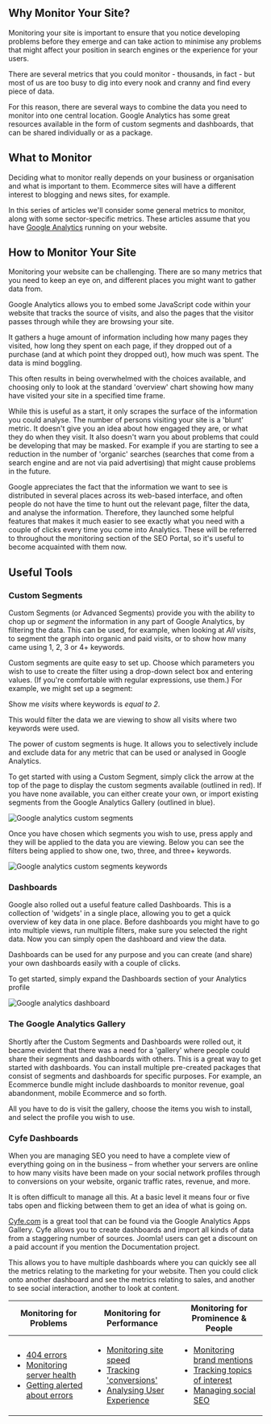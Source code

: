 <!-- Filename: Monitoring_SEO / Display title: Monitoring SEO -->

## Why Monitor Your Site?

Monitoring your site is important to ensure that you notice developing
problems before they emerge and can take action to minimise any problems
that might affect your position in search engines or the experience for
your users.

There are several metrics that you could monitor - thousands, in fact -
but most of us are too busy to dig into every nook and cranny and find
every piece of data.

For this reason, there are several ways to combine the data you need to
monitor into one central location. Google Analytics has some great
resources available in the form of custom segments and dashboards, that
can be shared individually or as a package.

## What to Monitor

Deciding what to monitor really depends on your business or organisation
and what is important to them. Ecommerce sites will have a different
interest to blogging and news sites, for example.

In this series of articles we'll consider some general metrics to
monitor, along with some sector-specific metrics. These articles assume
that you have [Google Analytics](https://marketingplatform.google.com/about/analytics/)
running on your website.

## How to Monitor Your Site

Monitoring your website can be challenging. There are so many metrics
that you need to keep an eye on, and different places you might want to
gather data from.

Google Analytics allows you to embed some JavaScript code within your
website that tracks the source of visits, and also the pages that the
visitor passes through while they are browsing your site.

It gathers a huge amount of information including how many pages they
visited, how long they spent on each page, if they dropped out of a
purchase (and at which point they dropped out), how much was spent. The
data is mind boggling.

This often results in being overwhelmed with the choices available, and
choosing only to look at the standard 'overview' chart showing how many
have visited your site in a specified time frame.

While this is useful as a start, it only scrapes the surface of the
information you could analyse. The number of persons visiting your site
is a 'blunt' metric. It doesn't give you an idea about how engaged they
are, or what they do when they visit. It also doesn't warn you about
problems that could be developing that may be masked. For example if you
are starting to see a reduction in the number of 'organic' searches
(searches that come from a search engine and are not via paid
advertising) that might cause problems in the future.

Google appreciates the fact that the information we want to see is
distributed in several places across its web-based interface, and often
people do not have the time to hunt out the relevant page, filter the
data, and analyse the information. Therefore, they launched some helpful
features that makes it much easier to see exactly what you need with a
couple of clicks every time you come into Analytics. These will be
referred to throughout the monitoring section of the SEO Portal, so it's
useful to become acquainted with them now.

## Useful Tools

### Custom Segments

Custom Segments (or Advanced Segments) provide you with the ability to
chop up or *segment* the information in any part of Google Analytics, by
filtering the data. This can be used, for example, when looking at 
*All visits*, to segment the graph into organic and paid visits, or to show
how many came using 1, 2, 3 or 4+ keywords.

Custom segments are quite easy to set up. Choose which parameters you
wish to use to create the filter using a drop-down select box and
entering values. (If you're comfortable with regular expressions, use
them.) For example, we might set up a segment:

Show me *visits* where keywords is *equal to 2*.

This would filter the data we are viewing to show all visits where two
keywords were used.

The power of custom segments is huge. It allows you to selectively
include and exclude data for any metric that can be used or analysed in
Google Analytics.

To get started with using a Custom Segment, simply click the arrow at
the top of the page to display the custom segments available (outlined
in red). If you have none available, you can either create your own, or
import existing segments from the Google Analytics Gallery (outlined in
blue).

![Google analytics custom segments](../../../en/images/seo/seo-google-analytics-custom-segments.png)

Once you have chosen which segments you wish to use, press apply and
they will be applied to the data you are viewing. Below you can see the
filters being applied to show one, two, three, and three+ keywords.

![Google analytics custom segments keywords](../../../en/images/seo/seo-google-analytics-custom-segments-keywords.png)

### Dashboards

Google also rolled out a useful feature called Dashboards. This is a
collection of 'widgets' in a single place, allowing you to get a quick
overview of key data in one place. Before dashboards you might have to
go into multiple views, run multiple filters, make sure you selected the
right data. Now you can simply open the dashboard and view the data.

Dashboards can be used for any purpose and you can create (and share)
your own dashboards easily with a couple of clicks.

To get started, simply expand the Dashboards section of your Analytics
profile

![Google analytics dashboard](../../../en/images/seo/seo-google-anaytics-dashboard.png)

### The Google Analytics Gallery

Shortly after the Custom Segments and Dashboards were rolled out, it
became evident that there was a need for a 'gallery' where people could
share their segments and dashboards with others. This is a great way to
get started with dashboards. You can install multiple pre-created
packages that consist of segments and dashboards for specific purposes.
For example, an Ecommerce bundle might include dashboards to monitor
revenue, goal abandonment, mobile Ecommerce and so forth.

All you have to do is visit the gallery, choose the items you wish to
install, and select the profile you wish to use.

### Cyfe Dashboards

When you are managing SEO you need to have a complete view of everything
going on in the business – from whether your servers are online to how
many visits have been made on your social network profiles through to
conversions on your website, organic traffic rates, revenue, and more.

It is often difficult to manage all this. At a basic level it means four
or five tabs open and flicking between them to get an idea of what is
going on.

[Cyfe.com](https://www.cyfe.com/) is a great tool that can
be found via the Google Analytics Apps Gallery. Cyfe allows you to
create dashboards and import all kinds of data from a staggering number
of sources. Joomla! users can get a discount on a paid account if you
mention the Documentation project.

This allows you to have multiple dashboards where you can quickly see
all the metrics relating to the marketing for your website. Then you
could click onto another dashboard and see the metrics relating to
sales, and another to see social interaction, another to look at
content.

<table data-cellspacing="1">
<thead>
<tr>
<th>Monitoring for Problems</th>
<th>Monitoring for Performance</th>
<th>Monitoring for Prominence & People</th>
</tr>
</thead>
<tbody>
<tr class="odd">
<td class="home-tile">
<ul>
<li><a href="https://docs.joomla.org/Managing_404_Errors"
title="Managing 404 Errors">404 errors</a></li>
<li><a href="https://docs.joomla.org/Monitoring_Server_Health"
title="Monitoring Server Health">Monitoring server health</a></li>
<li><a href="https://docs.joomla.org/Alerting_about_errors"
title="Alerting about errors">Getting alerted about errors</a>
</ul>
</td>
<td class="home-tile">
<ul>
<li><a href="https://docs.joomla.org/Monitoring_Site_Speed"
title="Monitoring Site Speed">Monitoring site speed</a></li>
<li><a href="https://docs.joomla.org/Tracking_conversions"
title="Tracking conversions">Tracking 'conversions'</a></li>
<li><a href="https://docs.joomla.org/Analysing_User_Experience"
title="Analysing User Experience">Analysing User Experience</a></td>
</li>
</ul>
<td class="home-tile">
<ul>
<li><a href="https://docs.joomla.org/Monitoring_Brand_Mentions"
title="Monitoring Brand Mentions">Monitoring brand mentions</a></li>
<li><a
href="https://docs.joomla.org/index.php?title=Tracking_Topics_Of_Interest&amp;action=edit&amp;redlink=1"
class="new"
title="Tracking Topics Of Interest (page does not exist)">Tracking
topics of interest</a></li>
<li><a
href="https://docs.joomla.org/index.php?title=Managing_Social_SEO&amp;action=edit&amp;redlink=1"
class="new" title="Managing Social SEO (page does not exist)">Managing
social SEO</a>
</li>
</ul>
</td>
</tr>
</tbody>
</table>
